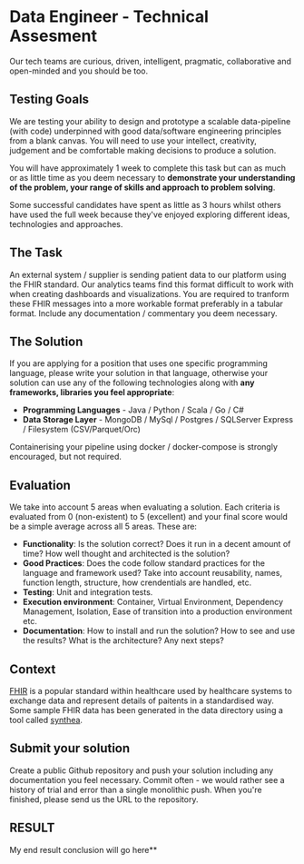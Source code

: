# Data Engineer - Technical Assesment
Our tech teams are curious, driven, intelligent, pragmatic, collaborative and open-minded and you should be too. 

## Testing Goals
We are testing your ability to design and prototype a scalable data-pipeline (with code) underpinned with good data/software engineering principles from a blank canvas. You will need to use your intellect, creativity, judgement and be comfortable making decisions to produce a solution. 

You will have approximately 1 week to complete this task but can as much or as little time as you deem necessary to **demonstrate your understanding of the problem, your range of skills and approach to problem solving**.

Some successful candidates have spent as little as 3 hours whilst others have used the full week because they've enjoyed exploring different ideas, technologies and approaches. 

## The Task
An external system / supplier is sending patient data to our platform using the FHIR standard. Our analytics teams find this format difficult to work with when creating dashboards and visualizations. You are required to tranform these FHIR messages into a more workable format preferably in a tabular format. Include any documentation / commentary you deem necessary.


## The Solution
If you are applying for a position that uses one specific programming language, please write your solution in that language, otherwise your solution can use any of the following technologies along with **any frameworks, libraries you feel appropriate**:

- **Programming Languages** - Java / Python / Scala / Go / C#
- **Data Storage Layer** - MongoDB / MySql / Postgres / SQLServer Express / Filesystem (CSV/Parquet/Orc)

Containerising your pipeline using docker / docker-compose is strongly encouraged, but not required.

## Evaluation
We take into account 5 areas when evaluating a solution. Each criteria is evaluated from 0 (non-existent) to 5 (excellent) and your final score would be a simple average across all 5 areas. These are:

- **Functionality**: Is the solution correct? Does it run in a decent amount of time? How well thought and architected is the solution?
- **Good Practices**: Does the code follow standard practices for the language and framework used? Take into account reusability, names, function length, structure, how crendentials are handled, etc.
- **Testing**: Unit and integration tests.
- **Execution environment**: Container, Virtual Environment, Dependency Management, Isolation, Ease of transition into a production environment etc.
- **Documentation**: How to install and run the solution? How to see and use the results? What is the architecture? Any next steps?

## Context
[FHIR](/https://www.hl7.org/fhir/overview.html) is a popular standard within healthcare used by healthcare systems to exchange data and represent details of paitents in a standardised way. Some sample FHIR data has been generated in the data directory using a tool called [synthea](https://www.hl7.org/fhir/overview.html). 

## Submit your solution	
Create a public Github repository and push your solution including any documentation you feel necessary. Commit often - we would rather see a history of trial and error than a single monolithic push. When you're finished, please send us the URL to the repository. 

## RESULT
My end result conclusion will go here**
